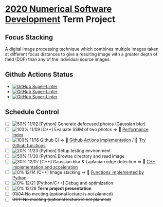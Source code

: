 # [2020 Numerical Software Development](https://github.com/yungyuc/nsd) Term Project


## Focus Stacking

A digital image processing technique which combines multiple images taken at different focus distances to give a resulting image with a greater depth of field (DOF) than any of the individual source images.


## Github Actions Status
* [![GitHub Super-Linter](https://github.com/TommyLin/focus-stacking/workflows/Super-Linter/badge.svg)](https://github.com/marketplace/actions/super-linter)
* [![GitHub Super-Linter](https://github.com/TommyLin/focus-stacking/workflows/cppcheck-action/badge.svg)](https://github.com/marketplace/actions/super-linter)
* [![GitHub Super-Linter](https://github.com/TommyLin/focus-stacking/workflows/focus_stacking/badge.svg)](https://github.com/marketplace/actions/super-linter)


## Schedule Control


- [ ] ![50%](https://progress-bar.dev/50) 11/02 [Python] Generate defocused photos (Gaussian blur)
- [ ] ![100%](https://progress-bar.dev/100) 11/09 [C++] Evaluate SSIM of two photos  => :dart: [Performance Index](https://github.com/TommyLin/focus-stacking/milestone/5)
- [ ] ![100%](https://progress-bar.dev/100) 11/16 Github CI => :dart: [Github Actions implementation](https://github.com/TommyLin/focus-stacking/milestone/2) / :dart: [Try Github functions](https://github.com/TommyLin/focus-stacking/milestone/3)
- [ ] ![20%](https://progress-bar.dev/20) 11/23 [Python] Setup testing environment
- [ ] ![50%](https://progress-bar.dev/50) 11/30 [Python] Browse directory and read image
- [ ] ![30%](https://progress-bar.dev/30) 12/07 [C++] Gaussian blur & Laplacian edge detection => :dart: [C++ implementation and acceleration](https://github.com/TommyLin/focus-stacking/milestone/4)
- [ ] ![ 0%](https://progress-bar.dev/0) 12/14 [C++] Image stacking => :dart: [Functions implemented by Python](https://github.com/TommyLin/focus-stacking/milestone/1)
- [ ] ![ 0%](https://progress-bar.dev/0) 12/21 [Python/C++] Debug and optimization
- [ ] ![ 0%](https://progress-bar.dev/0) 12/28 **Term project presentation**
- [ ] ~~01/04 No meeting (optional lecture is not planned)~~
- [ ] ~~01/11 No meeting (optional lecture is not planned)~~
